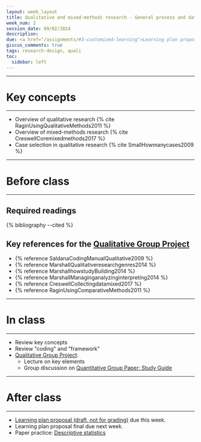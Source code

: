 ```yaml
---
layout: week_layout
title: Qualitative and mixed-methods research - General process and data collection
week_num: 2
session_date: 09/02/2024
description:
due: <a href="/assignments/#3-customized-learning">Learning plan proposal (draft)</a>
giscus_comments: true
tags: research-design, quali
toc:
  sidebar: left
---
```


---
# Key concepts
---

- Overview of qualitative research {% cite RaginUsingQualitativeMethods2011 %}
- Overview of mixed-methods research {% cite CreswellCoremixedmethods2017 %}
- Case selection in qualitative research {% cite SmallHowmanycases2009 %}

---
# Before class
---

## Required readings
{% bibliography --cited %}

## Key references for the [Qualitative Group Project](/assignments/#5-qualitative-group-project)

- {% reference SaldanaCodingManualQualitative2009 %}
- {% reference MarshallQualitativeresearchgenres2014 %}
- {% reference MarshallhowstudyBuilding2014 %}
- {% reference MarshallManaginganalyzinginterpreting2014 %}
- {% reference CreswellCollectingdatamixed2017 %}
- {% reference RaginUsingComparativeMethods2011 %}

---
# In class
---
- Review key concepts
- Review "coding" and "framework"
- [Qualitative Group Project](/assignments/#5-qualitative-group-project):
	- Lecture on key elements
	- Group discussion on [Quantitative Group Paper: Study Guide](https://docs.google.com/document/d/18ILU9VoSytxJNyecaQced0dHMXvVDlGbpNw6P7bBg5c/edit#heading=h.hywy912n08qp)

---
# After class
---

- [Learning plan proposal (draft, not for grading)](/assignments/#3-customized-learning) due this week.
- Learning plan proposal final due next week.
- Paper practice: [Descriptive statistics](/assignments/#211-paper-practice)